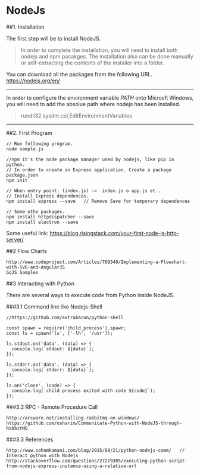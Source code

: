 # NodeJs

##1. Installation

The first step will be to install NodeJS.
 
> In order to complete the installation, you will need to install both nodejs and npm pacakges. 
> The installation also can be done manually or self-extracting the contents of the installer into a folder.

You can download all the packages from the following URL. https://nodejs.org/en/

***********************

In order to configure the environment variable _PATH_ onto Microsft Windows, you will need to add the absolue path where nodejs has been installed.
>	rundll32 sysdm.cpl,EditEnvironmentVariables

*************************

##2. First Program

	// Run following program.
	node sample.js 

	//npm it's the node package manager used by nodejs, like pip in python.
	// In order to create an Express application. Create a package  package.json
	npm init

	// When entry point: (index.js) ->  index.js o app.js et.. 
	// Install Express dependences.
	npm install express --save   // Remove Save for temporary dependences

	// Some othe packages.
	npm install httpdispatcher --save 
	npm install electron --save 


Some useful link: https://blog.risingstack.com/your-first-node-js-http-server/
		
##2 Flow Charts

	http://www.codeproject.com/Articles/709340/Implementing-a-Flowchart-with-SVG-and-AngularJS
	GoJS Samples
	
##3 Interacting with Python

There are several ways to execute code from Python inside NodeJS. 

###3.1 Command line like Nodejs-Shell
	
	//https://github.com/extrabacon/python-shell

	const spawn = require('child_process').spawn;
	const ls = spawn('ls', ['-lh', '/usr']);

	ls.stdout.on('data', (data) => {
	  console.log(`stdout: ${data}`);
	});

	ls.stderr.on('data', (data) => {
	  console.log(`stderr: ${data}`);
	});

	ls.on('close', (code) => {
	  console.log(`child process exited with code ${code}`);
	});

	
###3.2 RPC - Remote Procedure Call
	
	http://arcware.net/installing-rabbitmq-on-windows/
	https://github.com/osharim/Communicate-Python-with-NodeJS-through-RabbitMQ

###3.3 References

	http://www.sohamkamani.com/blog/2015/08/21/python-nodejs-comm/   // Interact python with Nodejs
	http://stackoverflow.com/questions/27279305/executing-python-script-from-nodejs-express-instance-using-a-relative-url


